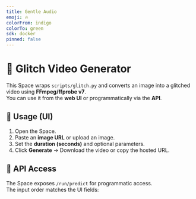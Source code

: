 ```yaml
---
title: Gentle Audio
emoji: 🔥
colorFrom: indigo
colorTo: green
sdk: docker
pinned: false
---
```


# 🔧 Glitch Video Generator

This Space wraps `scripts/glitch.py` and converts an image into a glitched video using **FFmpeg/ffprobe v7**.  
You can use it from the **web UI** or programmatically via the **API**.

## 🚀 Usage (UI)
1. Open the Space.
2. Paste an **image URL** or upload an image.
3. Set the **duration (seconds)** and optional parameters.
4. Click **Generate** → Download the video or copy the hosted URL.

## 🔌 API Access
The Space exposes `/run/predict` for programmatic access.  
The input order matches the UI fields:

